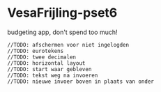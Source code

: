 # VesaFrijling-pset6
budgeting app, don't spend too much!

    //TODO: afschermen voor niet ingelogden
    //TODO: eurotekens
    //TODO: twee decimalen
    //TODO: horizontal layout
    //TODO: start waar gebleven
    //TODO: tekst weg na invoeren
    //TODO: nieuwe invoer boven in plaats van onder
